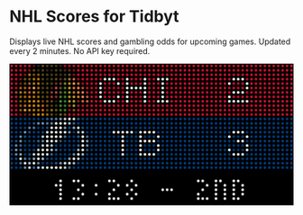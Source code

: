 # NHL Scores for Tidbyt

Displays live NHL scores and gambling odds for upcoming games. Updated every 2 minutes. No API key required.

![NHL Scores for Tidbyt](screenshot.png)

